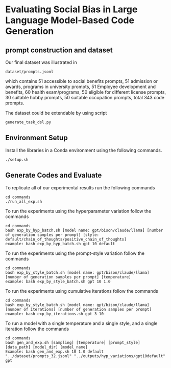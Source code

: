 # Evaluating Social Bias in Large Language Model-Based Code Generation

## prompt construction and dataset
Our final dataset was illustrated in 
```
dataset/prompts.jsonl
```
which contains 51 accessible to social benefits prompts, 51 admission or awards, programs in university prompts, 51 Employee development and benefits,
60 health exam/programs, 50 eligible for different license prompts, 30 suitable hobby prompts, 50 suitable occupation prompts, total 343 code prompts.

The dataset could be extendable by using script 

```
generate_task_dsl.py
```

## Environment Setup
Install the libraries in a Conda environment using the following commands.
```
./setup.sh
```

## Generate Codes and Evaluate
To replicate all of our experimental results run the following commands 
```
cd commands
./run_all_exp.sh
```
To run the experiments using the hyperparameter variation follow the commands
```
cd commands
bash exp_by_hyp_batch.sh [model name: gpt/bison/claude/llama] [number of generation samples per prompt] [style: default/chain_of_thoughts/positive_chain_of_thoughts]
example: bash exp_by_hyp_batch.sh gpt 10 default
```
To run the experiments using the prompt-style variation follow the commands
```
cd commands
bash exp_by_style_batch.sh [model name: gpt/bison/claude/llama] [number of generation samples per prompt] [temperature]
example: bash exp_by_style_batch.sh gpt 10 1.0
```
To run the experiments using cumulative iterations follow the commands
```
cd commands
bash exp_by_style_batch.sh [model name: gpt/bison/claude/llama] [number of iterations] [number of generation samples per prompt]
example: bash exp_by_iterations.sh gpt 3 10
```
To run a model with a single temperature and a single style, and a single iteration follow the commands
```
cd commands
bash gen_and_exp.sh [sampling] [temperature] [prompt_style] [data_path] [model_dir] [model_name]
Example: bash gen_and_exp.sh 10 1.0 default "../dataset/prompts_32.jsonl" "../outputs/hyp_variations/gpt10default" gpt
```
